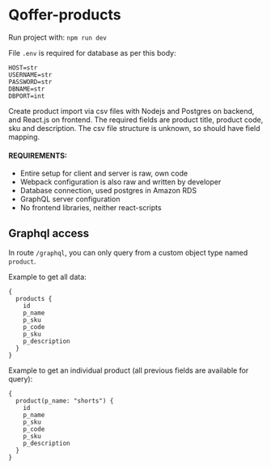 # Qoffer-products
Run project with: `npm run dev`

File `.env` is required for database as per this body: <br> 
```
HOST=str
USERNAME=str
PASSWORD=str
DBNAME=str
DBPORT=int
```

Create product import via csv files with Nodejs and Postgres on backend, and React.js on frontend. The required fields are product title, product code, sku and description. The csv file structure is unknown, so should have field mapping.

#### REQUIREMENTS:
* Entire setup for client and server is raw, own code
* Webpack configuration is also raw and written by developer
* Database connection, used postgres in Amazon RDS
* GraphQL server configuration
* No frontend libraries, neither react-scripts

## Graphql access
In route `/graphql`, you can only query from a custom object type named `product`.

Example to get all data: 
```
{
  products {
    id
    p_name
    p_sku
    p_code
    p_sku
    p_description
  }
}
```

Example to get an individual product (all previous fields are available for query):
```
{
  product(p_name: "shorts") {
    id
    p_name
    p_sku
    p_code
    p_sku
    p_description
  }
}
```
